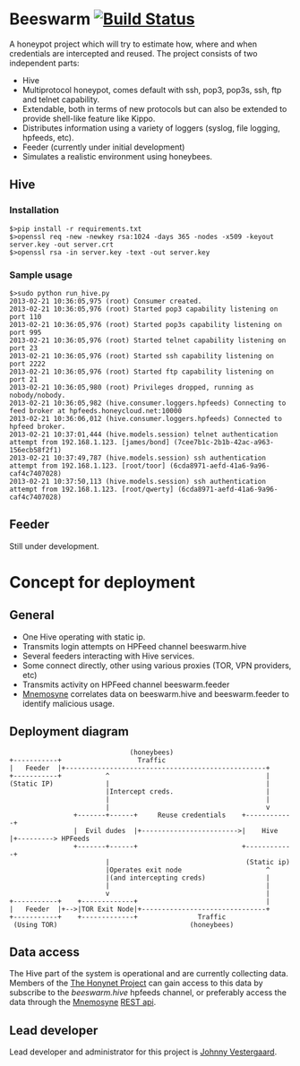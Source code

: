 # Beeswarm [![Build Status](https://travis-ci.org/honeynet/beeswarm.png?branch=master)](https://travis-ci.org/honeynet/beeswarm)
A honeypot project which will try to estimate how, where and when credentials are intercepted and reused.
The project consists of two independent parts:
* Hive
 * Multiprotocol honeypot, comes default with ssh, pop3, pop3s, ssh, ftp and telnet capability.
 * Extendable, both in terms of new protocols but can also be extended to provide shell-like feature like Kippo.
 * Distributes information using a variety of loggers (syslog, file logging, hpfeeds, etc).
* Feeder (currently under initial development)
 * Simulates a realistic environment using honeybees.


## Hive
### Installation
``` shell
$>pip install -r requirements.txt
$>openssl req -new -newkey rsa:1024 -days 365 -nodes -x509 -keyout server.key -out server.crt
$>openssl rsa -in server.key -text -out server.key
```

### Sample usage

```
$>sudo python run_hive.py
2013-02-21 10:36:05,975 (root) Consumer created.
2013-02-21 10:36:05,976 (root) Started pop3 capability listening on port 110
2013-02-21 10:36:05,976 (root) Started pop3s capability listening on port 995
2013-02-21 10:36:05,976 (root) Started telnet capability listening on port 23
2013-02-21 10:36:05,976 (root) Started ssh capability listening on port 2222
2013-02-21 10:36:05,976 (root) Started ftp capability listening on port 21
2013-02-21 10:36:05,980 (root) Privileges dropped, running as nobody/nobody.
2013-02-21 10:36:05,982 (hive.consumer.loggers.hpfeeds) Connecting to feed broker at hpfeeds.honeycloud.net:10000
2013-02-21 10:36:06,012 (hive.consumer.loggers.hpfeeds) Connected to hpfeed broker.
2013-02-21 10:37:01,444 (hive.models.session) telnet authentication attempt from 192.168.1.123. [james/bond] (7cee7b1c-2b1b-42ac-a963-156ecb58f2f1)
2013-02-21 10:37:49,787 (hive.models.session) ssh authentication attempt from 192.168.1.123. [root/toor] (6cda8971-aefd-41a6-9a96-caf4c7407028)
2013-02-21 10:37:50,113 (hive.models.session) ssh authentication attempt from 192.168.1.123. [root/qwerty] (6cda8971-aefd-41a6-9a96-caf4c7407028)
```

## Feeder
Still under development.

# Concept for deployment

## General
* One Hive operating with static ip.
 * Transmits login attempts on HPFeed channel beeswarm.hive
* Several feeders interacting with Hive services.
 * Some connect directly, other using various proxies (TOR, VPN providers, etc)
 * Transmits activity on HPFeed channel beeswarm.feeder
* [Mnemosyne](https://github.com/johnnykv/mnemosyne) correlates data on beeswarm.hive and beeswarm.feeder to identify malicious usage.

## Deployment diagram
                                  (honeybees)
    +-----------+                   Traffic
    |   Feeder  |+--------------------------------------------------+
    +-----------+           ^                                       |
    (Static IP)             |                                       |
                            |Intercept creds.                       |
                            |                                       |
                            |                                       v
                    +-------+------+     Reuse credentials    +------------+
                    |  Evil dudes  |+------------------------>|    Hive    |+---------> HPFeeds
                    +-------+------+                          +------------+
                            |                                  (Static ip)
                            |Operates exit node                     ^
                            |(and intercepting creds)               |
                            |                                       |
                            v                                       |
    +-----------+    +-------------+                                |
    |   Feeder  |+-->|TOR Exit Node|+-------------------------------+
    +-----------+    +-------------+               Traffic
     (Using TOR)                                 (honeybees)

## Data access
The Hive part of the system is operational and are currently collecting data. Members of the [The Honynet Project](http://www.honeynet.org/)
can gain access to this data by subscribe to the _beeswarm.hive_ hpfeeds channel, or preferably access the data through the [Mnemosyne](https://github.com/johnnykv/mnemosyne) [REST api](http://johnnykv.github.com/mnemosyne/WebAPI.html#resources-as-of-version-1).

## Lead developer
Lead developer and administrator for this project is [Johnny Vestergaard](mailto:jkv@unixcluster.dk).
